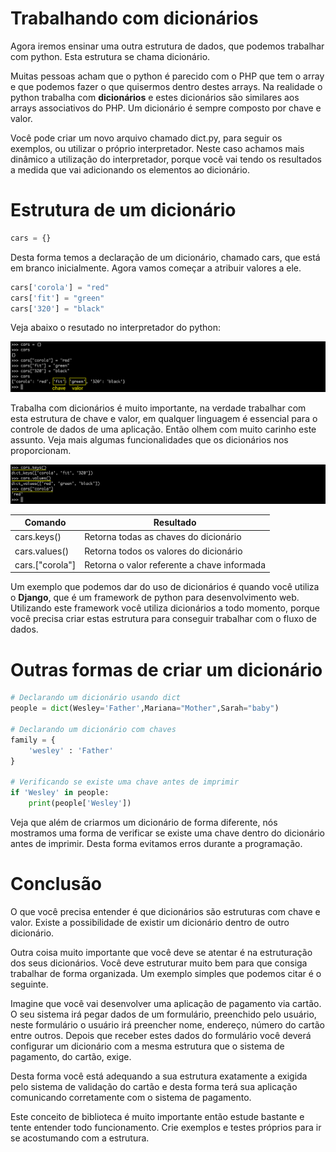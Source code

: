 # Trabalhando com dicionários

Agora iremos ensinar uma outra estrutura de dados, que podemos trabalhar com python. Esta estrutura se chama dicionário.

Muitas pessoas acham que o python é parecido com o PHP que tem o array e que podemos fazer o que quisermos dentro destes arrays. Na realidade o python trabalha com **dicionários** e estes dicionários são similares aos arrays associativos do PHP. Um dicionário é sempre composto por chave e valor.

Você pode criar um novo arquivo chamado dict.py, para seguir os exemplos, ou utilizar o próprio interpretador. Neste caso achamos mais dinâmico a utilização do interpretador, porque você vai tendo os resultados a medida que vai adicionando os elementos ao dicionário.

# Estrutura de um dicionário

```python
cars = {}
```

Desta forma temos a declaração de um dicionário, chamado cars, que está em branco inicialmente. Agora vamos começar a atribuir valores a ele.

```python
cars['corola'] = "red"
cars['fit'] = "green"
cars['320'] = "black"
```

Veja abaixo o resutado no interpretador do python:

![python_dicionario](./images/python_dicionario.png "python_dicionario")

Trabalha com dicionários é muito importante, na verdade trabalhar com esta estrutura de chave e valor, em qualquer linguagem é essencial para o controle de dados de uma aplicação. Então olhem com muito carinho este assunto. Veja mais algumas funcionalidades que os dicionários nos proporcionam.

![python_dic_func](./images/python_dic_func.png "python_dic_func")

Comando | Resultado
------------- | --------------
cars.keys() | Retorna todas as chaves do dicionário
cars.values() | Retorna todos os valores do dicionário
cars.["corola"] | Retorna o valor referente a chave informada

Um exemplo que podemos dar do uso de dicionários é quando você utiliza o **Django**, que é um framework de python para desenvolvimento web. Utilizando este framework você utiliza dicionários a todo momento, porque você precisa criar estas estrutura para conseguir trabalhar com o fluxo de dados.

# Outras formas de criar um dicionário

```python
# Declarando um dicionário usando dict
people = dict(Wesley='Father',Mariana="Mother",Sarah="baby")

# Declarando um dicionário com chaves
family = {
    'wesley' : 'Father'
}

# Verificando se existe uma chave antes de imprimir
if 'Wesley' in people:
    print(people['Wesley'])
```

Veja que além de criarmos um dicionário de forma diferente, nós mostramos uma forma de verificar se existe uma chave dentro do dicionário antes de imprimir. Desta forma evitamos erros durante a programação.

# Conclusão

O que você precisa entender é que dicionários são estruturas com chave e valor. Existe a possibilidade de existir um dicionário dentro de outro dicionário.

Outra coisa muito importante que você deve se atentar é na estruturação dos seus dicionários. Você deve estruturar muito bem para que consiga trabalhar de forma organizada. Um exemplo simples que podemos citar é o seguinte.

Imagine que você vai desenvolver uma aplicação de pagamento via cartão. O seu sistema irá pegar dados de um formulário, preenchido pelo usuário, neste formulário o usuário irá preencher nome, endereço, número do cartão entre outros. Depois que receber estes dados do formulário você deverá configurar um dicionário com a mesma estrutura que o sistema de pagamento, do cartão, exige.

Desta forma você está adequando a sua estrutura exatamente a exigida pelo sistema de validação do cartão e desta forma terá sua aplicação comunicando corretamente com o sistema de pagamento.

Este conceito de biblioteca é muito importante então estude bastante e tente entender todo funcionamento. Crie exemplos e testes próprios para ir se acostumando com a estrutura.